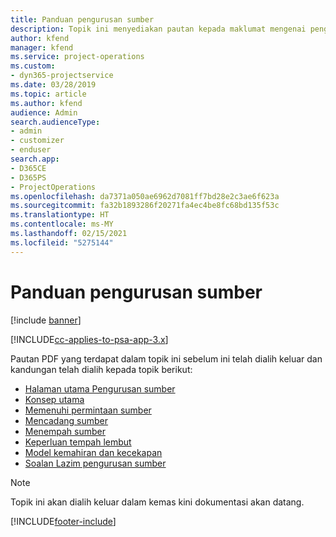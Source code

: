 ```yaml
---
title: Panduan pengurusan sumber
description: Topik ini menyediakan pautan kepada maklumat mengenai pengurusan sumber dalam Project Service Automation
author: kfend
manager: kfend
ms.service: project-operations
ms.custom:
- dyn365-projectservice
ms.date: 03/28/2019
ms.topic: article
ms.author: kfend
audience: Admin
search.audienceType:
- admin
- customizer
- enduser
search.app:
- D365CE
- D365PS
- ProjectOperations
ms.openlocfilehash: da7371a050ae6962d7081ff7bd28e2c3ae6f623a
ms.sourcegitcommit: fa32b1893286f20271fa4ec4be8fc68bd135f53c
ms.translationtype: HT
ms.contentlocale: ms-MY
ms.lasthandoff: 02/15/2021
ms.locfileid: "5275144"
---
```

# <a name="resource-management-guide"></a>Panduan pengurusan sumber

[!include [banner](../../includes/psa-now-project-operations.md)]

[!INCLUDE[cc-applies-to-psa-app-3.x](../../includes/cc-applies-to-psa-app-3x.md)]

Pautan PDF yang terdapat dalam topik ini sebelum ini telah dialih keluar dan kandungan telah dialih kepada topik berikut:

- [Halaman utama Pengurusan sumber](../resource-management-home-page.md)
- [Konsep utama](../reports-key-concepts.md)
- [Memenuhi permintaan sumber](../resource-management-fulfill-requests.md)
- [Mencadang sumber](../resource-management-propose-resources.md)
- [Menempah sumber](../resource-management-book-resources-scheduleboard.md)
- [Keperluan tempah lembut](../resource-management-softbook-requirements.md)
- [Model kemahiran dan kecekapan](../resource-management-skills-proficiency.md)
- [Soalan Lazim pengurusan sumber](../resource-management-faq.md)

> [!NOTE]
> Topik ini akan dialih keluar dalam kemas kini dokumentasi akan datang. 


[!INCLUDE[footer-include](../../includes/footer-banner.md)]